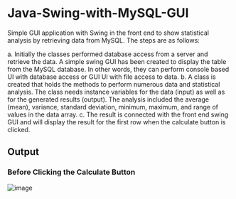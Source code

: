 # Java-Swing-with-MySQL-GUI
Simple GUI application with Swing in the front end to show statistical analysis by retrieving data from MySQL. The steps are as follows:

a.	Initially the classes performed database access from a server and retrieve the data. A simple swing GUI has been created to display the table from the MySQL database. In other words, they can perform console based UI with database access or GUI UI with file access to data.
b.	A class is created that holds the methods to perform numerous data and statistical analysis. The class needs instance variables for the data (input) as well as for the generated results (output). The analysis included the average (mean), variance, standard deviation, minimum, maximum, and range of values in the data array.
c.	The result is connected with the front end swing GUI and will display the result for the first row when the calculate button is clicked.

## Output

### Before Clicking the Calculate Button

![image](https://user-images.githubusercontent.com/45178199/62824279-14669600-bb61-11e9-9053-62008fc7ce9b.png)

